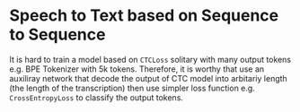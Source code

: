 # Speech to Text based on Sequence to Sequence 
It is hard to train a model based on `CTCLoss` solitary with many output tokens e.g. BPE Tokenizer with 5k tokens. Therefore, it is worthy that use an auxiliray network that decode the output of CTC model into arbitariy length (the length of the transcription) then use simpler loss function e.g. `CrossEntropyLoss` to classify the output tokens.